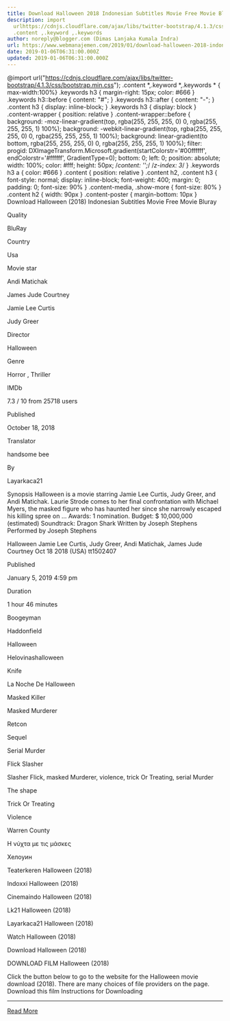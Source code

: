 ```yaml
---
title: Download Halloween 2018 Indonesian Subtitles Movie Free Movie Bluray
description: import
  urlhttps://cdnjs.cloudflare.com/ajax/libs/twitter-bootstrap/4.1.3/css/bootstrap.min.css;
  .content ,.keyword ,.keywords
author: noreply@blogger.com (Dimas Lanjaka Kumala Indra)
url: https://www.webmanajemen.com/2019/01/download-halloween-2018-indonesian.html
date: 2019-01-06T06:31:00.000Z
updated: 2019-01-06T06:31:00.000Z
---
```


@import url("https://cdnjs.cloudflare.com/ajax/libs/twitter-bootstrap/4.1.3/css/bootstrap.min.css");  .content *,.keyword *,.keywords * { max-width:100%}  .keywords h3 { margin-right: 15px; color: #666 }   .keywords h3::before { content: "#"; }  .keywords h3::after { content: "-"; }  .content h3 { display: inline-block; }  .keywords h3 { display: block }  .content-wrapper {          position: relative      }      .content-wrapper::before {          background: -moz-linear-gradient(top, rgba(255, 255, 255, 0) 0, rgba(255, 255, 255, 1) 100%);          background: -webkit-linear-gradient(top, rgba(255, 255, 255, 0) 0, rgba(255, 255, 255, 1) 100%);          background: linear-gradient(to bottom, rgba(255, 255, 255, 0) 0, rgba(255, 255, 255, 1) 100%);          filter: progid: DXImageTransform.Microsoft.gradient(startColorstr='#00ffffff', endColorstr='#ffffff', GradientType=0);          bottom: 0;          left: 0;          position: absolute;          width: 100%;          color: #fff;          height: 50px;          /*content: '';*/          /*z-index: 3*/      }      .keywords h3 a {          color: #666      }      .content {          position: relative      }      .content h2,      .content h3 {          font-style: normal;          display: inline-block;          font-weight: 400;          margin: 0;          padding: 0;          font-size: 90%      }      .content-media,      .show-more {          font-size: 80%      }      .content h2 {          width: 90px      }      .content-poster {          margin-bottom: 10px      }    
  Download Halloween (2018) Indonesian Subtitles Movie Free Movie Bluray 

  

  
  
  
  Quality 
  
  BluRay 
  
  
  
  Country 
  
  Usa 
  
  
  
  Movie star 
  
  Andi Matichak 
  
  James Jude Courtney 
  
  Jamie Lee Curtis 
  
  Judy Greer 
  
  
  
  Director 
  
  Halloween 
  
  
  
  Genre 
  
  Horror , Thriller 
  
  
  
  IMDb 
  
  7.3 
  / 
  10 
  from 
  25718 
  users 
  
  
  Published 
  
  October 18, 2018 
  
  
  
  Translator 
  
  handsome bee 
  
  
  
  By 
  
  Layarkaca21 
  
  
  Synopsis 
 Halloween is a movie starring Jamie Lee Curtis, Judy Greer, and Andi Matichak.  Laurie Strode comes to her final confrontation with Michael Myers, the masked figure who has haunted her since she narrowly escaped his killing spree on ... 
 Awards: 1 nomination. 
 Budget: $ 10,000,000 (estimated) 
 Soundtrack: Dragon Shark Written by Joseph Stephens Performed by Joseph Stephens 

  Halloween 
  Jamie Lee Curtis, Judy Greer, Andi Matichak, James Jude Courtney 
  Oct 18 2018 (USA) 
  tt1502407 
  
  
  Published 
  
  January 5, 2019 4:59 pm 
  
  
  
  Duration 
  
  1 hour 46 minutes 
  
  
  
  Boogeyman 
  
  Haddonfield 
  
  Halloween 
  
  Helovinashalloween 
  
  Knife 
  
  La Noche De Halloween 
  
  Masked Killer 
  
  Masked Murderer 
  
  Retcon 
  
  Sequel 
  
  Serial Murder 
  
  Flick Slasher 
  
  Slasher Flick, masked Murderer, violence, trick Or Treating, serial Murder 
  
  The shape 
  
  Trick Or Treating 
  
  Violence 
  
  Warren County 
  
  Η νύχτα με τις μάσκες 
  
  Хелоуин 
  
  Teaterkeren Halloween (2018) 
  
  Indoxxi Halloween (2018) 
  
  Cinemaindo Halloween (2018) 
  
  Lk21 Halloween (2018) 
  
  Layarkaca21 Halloween (2018) 
  
  Watch Halloween (2018) 
  
  Download Halloween (2018) 
  
  
  

  
  DOWNLOAD FILM Halloween (2018) 
  
  Click the button below to go to the website for the Halloween movie download (2018).  There are many choices of file providers on the page. 
   Download this film   Instructions for Downloading<hr/> <a href="https://www.webmanajemen.com/2019/01/download-halloween-2018-indonesian.html" rel="follow" class="button" id="read-more">Read More</a>